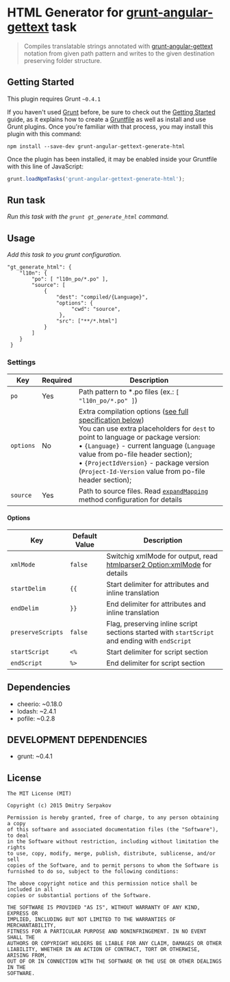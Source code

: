 # HTML Generator for [grunt-angular-gettext](https://github.com/rubenv/grunt-angular-gettext) task

> Compiles translatable strings annotated with [grunt-angular-gettext](https://github.com/rubenv/grunt-angular-gettext) notation from given path pattern and writes to the given destination preserving folder structure.


## Getting Started

This plugin requires Grunt `~0.4.1`

If you haven't used [Grunt](http://gruntjs.com/) before, be sure to check out the [Getting Started](http://gruntjs.com/getting-started) guide, as it explains how to create a [Gruntfile](http://gruntjs.com/sample-gruntfile) as well as install and use Grunt plugins. Once you're familiar with that process, you may install this plugin with this command:

```shell
npm install --save-dev grunt-angular-gettext-generate-html
```

Once the plugin has been installed, it may be enabled inside your Gruntfile with this line of JavaScript:

```js
grunt.loadNpmTasks('grunt-angular-gettext-generate-html');
```


## Run task

_Run this task with the `grunt gt_generate_html` command._


## Usage

_Add this task to you grunt configuration._
 
```
"gt_generate_html": {
    "l10n": {
        "po": [ "l10n_po/*.po" ],
        "source": [
            {
                "dest": "compiled/{Language}",
                "options": {
                     "cwd": "source",
                 },
                "src": ["**/*.html"]
            }
        ]
    }
 }
 ```
 

### Settings

| Key | Required | Description |
| --- | --- | --- |
| `po` | Yes | Path pattern to \*.po files (ex.: `[ "l10n_po/*.po" ]`) |
| `options` | No | Extra compilation options ([see full specification below](#options)) <br />You can use extra placeholders for `dest` to point to language or package version:<br />• `{Language}` - current language (`Language` value from po-file header section);<br />• `{ProjectIdVersion}` - package version (`Project-Id-Version` value from po-file header section); |
| `source` | Yes | Path to source files. Read [`expandMapping`](http://gruntjs.com/api/grunt.file#grunt.file.expandmapping) method configuration for details |


#### Options

| Key | Default Value | Description |
| --- | --- | --- |
| `xmlMode` | `false` | Switchig xmlMode for output, read [htmlparser2 Option:xmlMode](https://github.com/fb55/htmlparser2/wiki/Parser-options#option-xmlmode) for details |
| `startDelim` | `{{` | Start delimiter for attributes and inline translation |
| `endDelim` | `}}` | End delimiter for attributes and inline translation |
| `preserveScripts` | `false` | Flag, preserving inline script sections started with `startScript` and ending with `endScript` |
| `startScript` | `<%` | Start delimiter for script section |
| `endScript` | `%>` | End delimiter for script section |


## Dependencies

 - cheerio: ~0.18.0
 - lodash: ~2.4.1
 - pofile: ~0.2.8


## DEVELOPMENT DEPENDENCIES
 
 - grunt: ~0.4.1


## License

```
The MIT License (MIT)

Copyright (c) 2015 Dmitry Serpakov

Permission is hereby granted, free of charge, to any person obtaining a copy
of this software and associated documentation files (the "Software"), to deal
in the Software without restriction, including without limitation the rights
to use, copy, modify, merge, publish, distribute, sublicense, and/or sell
copies of the Software, and to permit persons to whom the Software is
furnished to do so, subject to the following conditions:

The above copyright notice and this permission notice shall be included in all
copies or substantial portions of the Software.

THE SOFTWARE IS PROVIDED "AS IS", WITHOUT WARRANTY OF ANY KIND, EXPRESS OR
IMPLIED, INCLUDING BUT NOT LIMITED TO THE WARRANTIES OF MERCHANTABILITY,
FITNESS FOR A PARTICULAR PURPOSE AND NONINFRINGEMENT. IN NO EVENT SHALL THE
AUTHORS OR COPYRIGHT HOLDERS BE LIABLE FOR ANY CLAIM, DAMAGES OR OTHER
LIABILITY, WHETHER IN AN ACTION OF CONTRACT, TORT OR OTHERWISE, ARISING FROM,
OUT OF OR IN CONNECTION WITH THE SOFTWARE OR THE USE OR OTHER DEALINGS IN THE
SOFTWARE.
```
